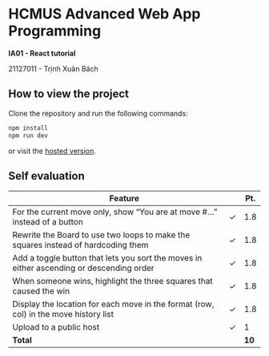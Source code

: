 # HCMUS Advanced Web App Programming

**IA01 - React tutorial**

21127011 - Trịnh Xuân Bách

## How to view the project

Clone the repository and run the following commands:

```bash
npm install
npm run dev
```

or visit the [hosted version](https://pupmkinn.github.io/ia01-react/).

## Self evaluation

<table>
    <thead>
        <tr>
            <th colspan=2>Feature</th>
            <th>Pt.</th>
        </tr>
    </thead>
    <tbody>
        <tr>
            <td>For the current move only, show “You are at move #…” instead of a button</td>
            <td>&check;</td>
            <td>1.8</td>
        </tr>
        <tr>
            <td>Rewrite the Board to use two loops to make the squares instead of hardcoding them</td>
            <td>&check;</td>
            <td>1.8</td>
        </tr>
        <tr>
            <td>Add a toggle button that lets you sort the moves in either ascending or descending order</td>
            <td>&check;</td>
            <td>1.8</td>
        </tr>
        <tr>
            <td>When someone wins, highlight the three squares that caused the win</td>
            <td>&check;</td>
            <td>1.8</td>
        </tr>
        <tr>
            <td>Display the location for each move in the format (row, col) in the move history list</td>
            <td>&check;</td>
            <td>1.8</td>
        </tr>
        <tr>
            <td>Upload to a public host</td>
            <td>&check;</td>
            <td aligncenter>1</td>
        </tr>
        <tr>
            <td colspan=2 aligncenter><strong>Total</strong></td>
            <td><strong>10</strong></td>
        </tr>
    </tbody>
</table>
